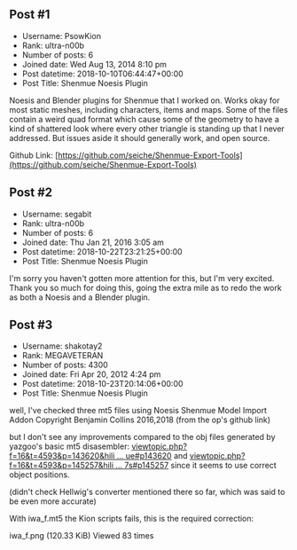 ## Post #1
- Username: PsowKion
- Rank: ultra-n00b
- Number of posts: 6
- Joined date: Wed Aug 13, 2014 8:10 pm
- Post datetime: 2018-10-10T06:44:47+00:00
- Post Title: Shenmue Noesis Plugin

Noesis and Blender plugins for Shenmue that I worked on. Works okay for most static meshes, including characters, items and maps. Some of the files contain a weird quad format which cause some of the geometry to have a kind of shattered look where every other triangle is standing up that I never addressed. But issues aside it should generally work, and open source.

Github Link: [https://github.com/seiche/Shenmue-Export-Tools](https://github.com/seiche/Shenmue-Export-Tools)
## Post #2
- Username: segabit
- Rank: ultra-n00b
- Number of posts: 6
- Joined date: Thu Jan 21, 2016 3:05 am
- Post datetime: 2018-10-22T23:21:25+00:00
- Post Title: Shenmue Noesis Plugin

I'm sorry you haven't gotten more attention for this, but I'm very excited. Thank you so much for doing this, going the extra mile as to redo the work as both a Noesis and a Blender plugin.
## Post #3
- Username: shakotay2
- Rank: MEGAVETERAN
- Number of posts: 4300
- Joined date: Fri Apr 20, 2012 4:24 pm
- Post datetime: 2018-10-23T20:14:06+00:00
- Post Title: Shenmue Noesis Plugin

well, I've checked three mt5 files using
Noesis Shenmue Model Import Addon
Copyright Benjamin Collins 2016,2018
(from the op's github link)

but I don't see any improvements compared to the obj files generated by yazgoo's basic mt5 disasembler:
[viewtopic.php?f=16&t=4593&p=143620&hili ... ue#p143620](http://forum.xentax.com/viewtopic.php?f=16&t=4593&p=143620&hilit=shenmue#p143620)
and
[viewtopic.php?f=16&t=4593&p=145257&hili ... 7s#p145257](http://forum.xentax.com/viewtopic.php?f=16&t=4593&p=145257&hilit=yazgoo%27s#p145257)
since it seems to use correct object positions.

(didn't check Hellwig's converter mentioned there so far, which was said to be even more accurate)


With iwa_f.mt5 the Kion scripts fails, this is the required correction:



iwa_f.png (120.33 KiB) Viewed 83 times
